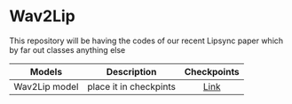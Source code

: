 # Wav2Lip
This repository will be having the codes of our recent Lipsync paper which by far out classes anything else




| Models |  Description | Checkpoints |
| :-------------: | :---------------: | :---------------: |
| Wav2Lip model | place it in checkpints| [Link](https://drive.google.com/file/d/18ep_4lCSacF2M9I7d6I-izhAyTCkpn7j/view?usp=sharing)
